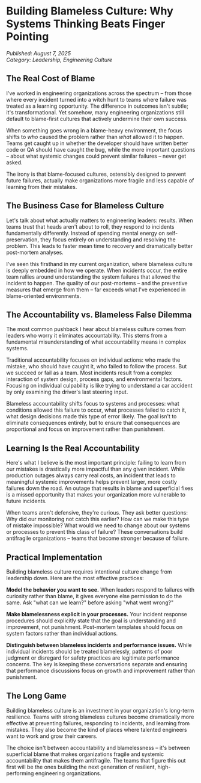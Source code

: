 # Building Blameless Culture: Why Systems Thinking Beats Finger Pointing

*Published: August 7, 2025*  
*Category: Leadership, Engineering Culture*

## The Real Cost of Blame

I've worked in engineering organizations across the spectrum – from those where every incident turned into a witch hunt to teams where failure was treated as a learning opportunity. The difference in outcomes isn't subtle; it's transformational. Yet somehow, many engineering organizations still default to blame-first cultures that actively undermine their own success.

When something goes wrong in a blame-heavy environment, the focus shifts to *who* caused the problem rather than *what* allowed it to happen. Teams get caught up in whether the developer should have written better code or QA should have caught the bug, while the more important questions – about what systemic changes could prevent similar failures – never get asked.

The irony is that blame-focused cultures, ostensibly designed to prevent future failures, actually make organizations more fragile and less capable of learning from their mistakes.

## The Business Case for Blameless Culture

Let's talk about what actually matters to engineering leaders: results. When teams trust that heads aren't about to roll, they respond to incidents fundamentally differently. Instead of spending mental energy on self-preservation, they focus entirely on understanding and resolving the problem. This leads to faster mean time to recovery and dramatically better post-mortem analyses.

I've seen this firsthand in my current organization, where blameless culture is deeply embedded in how we operate. When incidents occur, the entire team rallies around understanding the system failures that allowed the incident to happen. The quality of our post-mortems – and the preventive measures that emerge from them – far exceeds what I've experienced in blame-oriented environments.

## The Accountability vs. Blameless False Dilemma

The most common pushback I hear about blameless culture comes from leaders who worry it eliminates accountability. This stems from a fundamental misunderstanding of what accountability means in complex systems.

Traditional accountability focuses on individual actions: who made the mistake, who should have caught it, who failed to follow the process. But we succeed or fail as a team. Most incidents result from a complex interaction of system design, process gaps, and environmental factors. Focusing on individual culpability is like trying to understand a car accident by only examining the driver's last steering input.

Blameless accountability shifts focus to systems and processes: what conditions allowed this failure to occur, what processes failed to catch it, what design decisions made this type of error likely. The goal isn't to eliminate consequences entirely, but to ensure that consequences are proportional and focus on improvement rather than punishment.

## Learning Is the Real Accountability

Here's what I believe is the most important principle: failing to learn from our mistakes is drastically more impactful than any given incident. While production outages always carry real costs, an incident that leads to meaningful systemic improvements helps prevent larger, more costly failures down the road. An outage that results in blame and superficial fixes is a missed opportunity that makes your organization more vulnerable to future incidents.

When teams aren't defensive, they're curious. They ask better questions: Why did our monitoring not catch this earlier? How can we make this type of mistake impossible? What would we need to change about our systems or processes to prevent this class of failure? These conversations build antifragile organizations – teams that become stronger because of failure.

## Practical Implementation

Building blameless culture requires intentional culture change from leadership down. Here are the most effective practices:

**Model the behavior you want to see.** When leaders respond to failures with curiosity rather than blame, it gives everyone else permission to do the same. Ask "what can we learn?" before asking "what went wrong?"

**Make blamelessness explicit in your processes.** Your incident response procedures should explicitly state that the goal is understanding and improvement, not punishment. Post-mortem templates should focus on system factors rather than individual actions.

**Distinguish between blameless incidents and performance issues.** While individual incidents should be treated blamelessly, patterns of poor judgment or disregard for safety practices are legitimate performance concerns. The key is keeping these conversations separate and ensuring that performance discussions focus on growth and improvement rather than punishment.

## The Long Game

Building blameless culture is an investment in your organization's long-term resilience. Teams with strong blameless cultures become dramatically more effective at preventing failures, responding to incidents, and learning from mistakes. They also become the kind of places where talented engineers want to work and grow their careers.

The choice isn't between accountability and blamelessness – it's between superficial blame that makes organizations fragile and systemic accountability that makes them antifragile. The teams that figure this out first will be the ones building the next generation of resilient, high-performing engineering organizations.